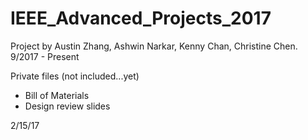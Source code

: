 # IEEE_Advanced_Projects_2017
Project by Austin Zhang, Ashwin Narkar, Kenny Chan, Christine Chen. 9/2017 - Present

Private files (not included...yet)
- Bill of Materials
- Design review slides

2/15/17
